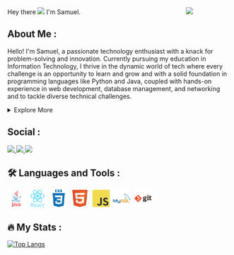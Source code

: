  <div id="header">
  Hey there 
  <img src="https://media.giphy.com/media/hvRJCLFzcasrR4ia7z/giphy.gif" width="30px"/>
  I'm Samuel. 
  <img src="https://media.giphy.com/media/M9gbBd9nbDrOTu1Mqx/giphy.gif" width="100" align= "right"/>
  </div>
  
  ## About Me :
Hello! I'm Samuel, a passionate technology enthusiast with a knack for problem-solving and innovation. Currently pursuing my education in Information Technology, I thrive in the dynamic world of tech where every 
  challenge is an opportunity to learn and grow and with a solid foundation in programming languages like Python and Java, coupled with hands-on experience in web development, database management, and networking 
  and to tackle diverse technical challenges.

<details><summary>Explore More</summary>
  - :telescope: I’m a Software Engineer and am contributing to frontend and backend for building web applications.

- :seedling: Exploring Artficial Intelligence and Machine Learning.

- :zap: In my free time, I solve problems and build projects to enhance my coding skills.

- :mailbox: How to reach me: [samuel202mwangi@gmail.com](mailto:samuel202mwangi@gmail.com)
- 
</details>

## Social :

<div id="badges">
  <a href="https://www.linkedin.com/in/samuel-mwangi-scrip/">
   <img src="https://img.shields.io/badge/-LinkedIn-0e76a8?style=plastic&logo=linkedIn">
  </a>
  <a href="twitter URL">
    <img src="https://img.shields.io/badge/-Twitter-1DA1F2?style=plastic&logo=Twitter">
  </a>
   <a href="https://www.instagram.com/west_salvadox/">
    <img src="https://img.shields.io/badge/-Instagram-833AB4?style=plastic&logo=Instagram">
  </a>
</div>




## :hammer_and_wrench: Languages and Tools :

<div>
  <img src="https://github.com/devicons/devicon/blob/master/icons/java/java-original-wordmark.svg" title="Java" alt="Java" width="40" height="40"/>&nbsp;
  <img src="https://github.com/devicons/devicon/blob/master/icons/react/react-original-wordmark.svg" title="React" alt="React" width="40" height="40"/>&nbsp;
  <img src="https://github.com/devicons/devicon/blob/master/icons/css3/css3-plain-wordmark.svg"  title="CSS3" alt="CSS" width="40" height="40"/>&nbsp;
  <img src="https://github.com/devicons/devicon/blob/master/icons/html5/html5-original.svg" title="HTML5" alt="HTML" width="40" height="40"/>&nbsp;
  <img src="https://github.com/devicons/devicon/blob/master/icons/javascript/javascript-original.svg" title="JavaScript" alt="JavaScript" width="40" height="40"/>&nbsp;
  <img src="https://github.com/devicons/devicon/blob/master/icons/mysql/mysql-original-wordmark.svg" title="MySQL"  alt="MySQL" width="40" height="40"/>&nbsp;
<!--   <img src="https://github.com/devicons/devicon/blob/master/icons/nodejs/nodejs-original-wordmark.svg" title="NodeJS" alt="NodeJS" width="40" height="40"/>&nbsp; -->
<!--   <img src="https://github.com/devicons/devicon/blob/master/icons/amazonwebservices/amazonwebservices-plain-wordmark.svg" title="AWS" alt="AWS" width="40" height="40"/>&nbsp; -->
  <img src="https://github.com/devicons/devicon/blob/master/icons/git/git-original-wordmark.svg" title="Git" **alt="Git" width="40" height="40"/>
</div>

## :fire: My Stats :

[![Top Langs](https://github-readme-stats.vercel.app/api/top-langs/?username=sammy6378&layout=compact&theme=vision-friendly-dark)](https://github.com/anuraghazra/github-readme-stats)
